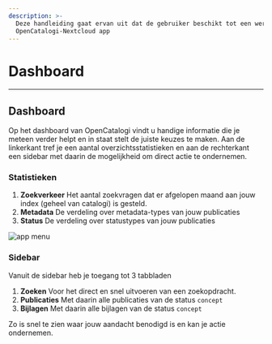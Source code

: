 ```yaml
---
description: >-
  Deze handleiding gaat ervan uit dat de gebruiker beschikt tot een werkende
  OpenCatalogi-Nextcloud app
---
```


# Dashboard

***

## Dashboard

Op het dashboard van OpenCatalogi vindt u handige informatie die je meteen verder helpt en in staat stelt de juiste keuzes te maken. Aan de linkerkant tref je een aantal overzichtsstatistieken en aan de rechterkant een sidebar met daarin de mogelijkheid om direct actie te ondernemen.

### Statistieken

1. **Zoekverkeer** Het aantal zoekvragen dat er afgelopen maand aan jouw index (geheel van catalogi) is gesteld.
2. **Metadata** De verdeling over metadata-types van jouw publicaties
3. **Status** De verdeling over statustypes van jouw publicaties

![app menu](../assets/oc\_dashboard.png)

### Sidebar

Vanuit de sidebar heb je toegang tot 3 tabbladen

1. **Zoeken** Voor het direct en snel uitvoeren van een zoekopdracht. 
2. **Publicaties** Met daarin alle publicaties van de status `concept`
3. **Bijlagen** Met daarin alle bijlagen van de status `concept`

Zo is snel te zien waar jouw aandacht benodigd is en kan je actie ondernemen.
